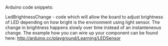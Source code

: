 Arduino code snippets:

LedBrightnessChange - code which will allow the board to adjust brightness of LED depending on how bright is the environment using light sensor. The change in brightness happens slowly over time instead of an instanteneous change.
The example how you can wire up your component can be found here: http://arduino.cc/playground/Learning/LEDSensor
